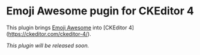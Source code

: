 # Emoji Awesome pugin for CKEditor 4
This plugin brings [Emoji Awesome](https://github.com/zeeshanu/emoji-awesome) into [CKEditor 4] (https://ckeditor.com/ckeditor-4/).

*This plugin will be released soon.*
